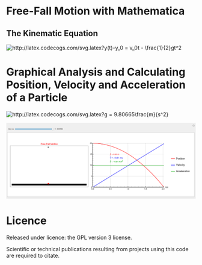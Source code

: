 # Free-Fall Motion with Mathematica

## The Kinematic Equation
<img src="http://latex.codecogs.com/svg.latex?y-y_0&space;=&space;v_0t&space;-&space;\frac{1}{2}gt^2&space;" title="http://latex.codecogs.com/svg.latex?y(t)-y_0 = v_0t - \frac{1}{2}gt^2 " />

# Graphical Analysis and Calculating Position, Velocity and Acceleration of a Particle 
<img src="http://latex.codecogs.com/svg.latex?g&space;=&space;9.80665\frac{m}{s^2}" title="http://latex.codecogs.com/svg.latex?g = 9.80665\frac{m}{s^2}" />

![freefallanim](https://github.com/kadirtastepe/Free-Fall/blob/master/freefallanim.png)

# Licence
Released under licence: the GPL version 3 license.

Scientific or technical publications resulting from projects using this code are required to citate.
